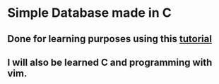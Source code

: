 # Simple Database made in C
## Done for learning purposes using this [tutorial](https://cstack.github.io/db_tutorial)
## I will also be learned C and programming with vim.
